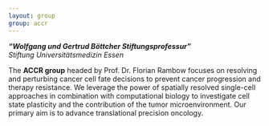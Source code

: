```yaml
---
layout: group
group: accr
---
```

***“Wolfgang und Gertrud Böttcher Stiftungsprofessur”***
<br> *Stiftung Universitätsmedizin Essen*

The __ACCR group__ headed by Prof. Dr. Florian Rambow focuses on resolving and perturbing cancer cell fate decisions to prevent 
cancer progression and therapy resistance. We leverage the power of spatially resolved single-cell approaches in combination with 
computational biology to investigate cell state plasticity and the contribution of the tumor microenvironment. Our primary aim is 
to advance translational precision oncology.
